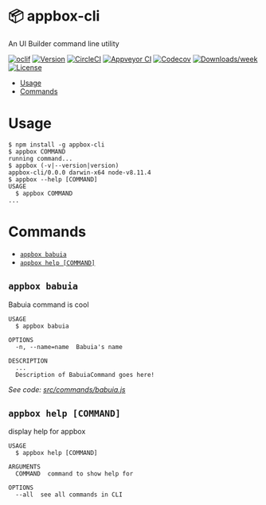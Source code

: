 📦 appbox-cli
===========
An UI Builder command line utility

[![oclif](https://img.shields.io/badge/cli-oclif-brightgreen.svg)](https://oclif.io)
[![Version](https://img.shields.io/npm/v/appbox-cli.svg)](https://npmjs.org/package/appbox-cli)
[![CircleCI](https://circleci.com/gh/klaytonfaria/appbox-cli/tree/master.svg?style=shield)](https://circleci.com/gh/klaytonfaria/appbox-cli/tree/master)
[![Appveyor CI](https://ci.appveyor.com/api/projects/status/github/klaytonfaria/appbox-cli?branch=master&svg=true)](https://ci.appveyor.com/project/klaytonfaria/appbox-cli/branch/master)
[![Codecov](https://codecov.io/gh/klaytonfaria/appbox-cli/branch/master/graph/badge.svg)](https://codecov.io/gh/klaytonfaria/appbox-cli)
[![Downloads/week](https://img.shields.io/npm/dw/appbox-cli.svg)](https://npmjs.org/package/appbox-cli)
[![License](https://img.shields.io/npm/l/appbox-cli.svg)](https://github.com/klaytonfaria/appbox-cli/blob/master/package.json)

<!-- toc -->
* [Usage](#usage)
* [Commands](#commands)
<!-- tocstop -->
# Usage
<!-- usage -->
```sh-session
$ npm install -g appbox-cli
$ appbox COMMAND
running command...
$ appbox (-v|--version|version)
appbox-cli/0.0.0 darwin-x64 node-v8.11.4
$ appbox --help [COMMAND]
USAGE
  $ appbox COMMAND
...
```
<!-- usagestop -->
# Commands
<!-- commands -->
* [`appbox babuia`](#appbox-babuia)
* [`appbox help [COMMAND]`](#appbox-help-command)

## `appbox babuia`

Babuia command is cool

```
USAGE
  $ appbox babuia

OPTIONS
  -n, --name=name  Babuia's name

DESCRIPTION
  ...
  Description of BabuiaCommand goes here!
```

_See code: [src/commands/babuia.js](https://github.com/klaytonfaria/appbox-cli/blob/v0.0.0/src/commands/babuia.js)_

## `appbox help [COMMAND]`

display help for appbox

```
USAGE
  $ appbox help [COMMAND]

ARGUMENTS
  COMMAND  command to show help for

OPTIONS
  --all  see all commands in CLI
```

<!-- commandsstop -->
